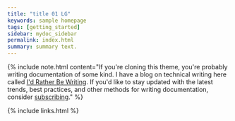 ```yaml
---
title: "title 01 LG"
keywords: sample homepage
tags: [getting_started]
sidebar: mydoc_sidebar
permalink: index.html
summary: summary text.
---
```


{% include note.html content="If you're cloning this theme, you're probably writing documentation of some kind. I have a blog on technical writing here called <a alt='technical writing blog' href='http://idratherbewriting.com'>I'd Rather Be Writing</a>. If you'd like to stay updated with the latest trends, best practices, and other methods for writing documentation, consider <a href='https://tinyletter.com/tomjoht'>subscribing</a>." %}



{% include links.html %}
